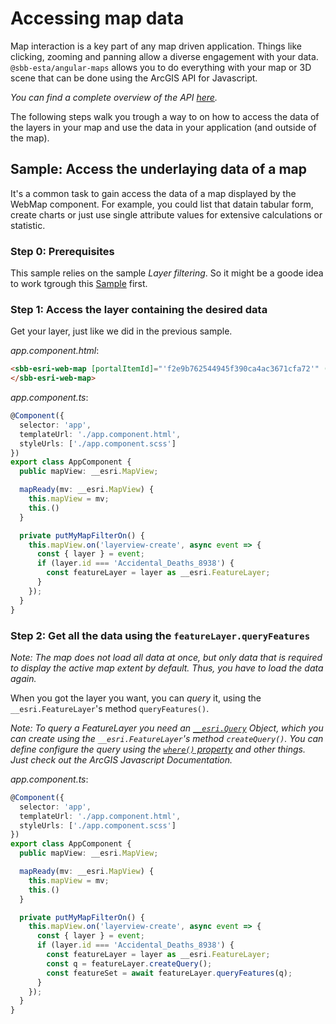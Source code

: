 # Accessing map data

Map interaction is a key part of any map driven application. Things like clicking, zooming and panning allow a diverse engagement with your data. `@sbb-esta/angular-maps` allows you to do everything with your map or 3D scene that can be done using the ArcGIS API for Javascript.

_You can find a complete overview of the API [here](https://developers.arcgis.com/javascript/latest/api-reference/)._

The following steps walk you trough a way to on how to access the data of the layers in your map and use the data in your application (and outside of the map).

## Sample: Access the underlaying data of a map

It's a common task to gain access the data of a map displayed by the WebMap component. For example, you could list that datain tabular form, create charts or just use single attribute values for extensive calculations or statistic.

### Step 0: Prerequisites

This sample relies on the sample _Layer filtering_. So it might be a goode idea to work tgrough this [Sample](/maps/advanced/layer-filtering) first.

### Step 1: Access the layer containing the desired data

Get your layer, just like we did in the previous sample.

_app.component.html_:

```html
<sbb-esri-web-map [portalItemId]="'f2e9b762544945f390ca4ac3671cfa72'" (mapReady)="mapReady($event)">
</sbb-esri-web-map>
```

_app.component.ts_:

```ts
@Component({
  selector: 'app',
  templateUrl: './app.component.html',
  styleUrls: ['./app.component.scss']
})
export class AppComponent {
  public mapView: __esri.MapView;

  mapReady(mv: __esri.MapView) {
    this.mapView = mv;
    this.()
  }

  private putMyMapFilterOn() {
    this.mapView.on('layerview-create', async event => {
      const { layer } = event;
      if (layer.id === 'Accidental_Deaths_8938') {
        const featureLayer = layer as __esri.FeatureLayer;
      }
    });
  }
}
```

### Step 2: Get all the data using the `featureLayer.queryFeatures`

_Note: The map does not load all data at once, but only data that is required to display the active map extent by default. Thus, you have to load the data again._

When you got the layer you want, you can _query_ it, using the `__esri.FeatureLayer`'s method `queryFeatures()`.

_Note: To query a FeatureLayer you need an [`__esri.Query`](https://developers.arcgis.com/javascript/latest/api-reference/esri-tasks-support-Query.html) Object, which you can create using the `__esri.FeatureLayer`'s method `createQuery()`. You can define configure the query using the [`where()` property](https://developers.arcgis.com/javascript/latest/api-reference/esri-tasks-support-Query.html#where) and other things. Just check out the ArcGIS Javascript Documentation._

_app.component.ts_:

```ts
@Component({
  selector: 'app',
  templateUrl: './app.component.html',
  styleUrls: ['./app.component.scss']
})
export class AppComponent {
  public mapView: __esri.MapView;

  mapReady(mv: __esri.MapView) {
    this.mapView = mv;
    this.()
  }

  private putMyMapFilterOn() {
    this.mapView.on('layerview-create', async event => {
      const { layer } = event;
      if (layer.id === 'Accidental_Deaths_8938') {
        const featureLayer = layer as __esri.FeatureLayer;
        const q = featureLayer.createQuery();
        const featureSet = await featureLayer.queryFeatures(q);
      }
    });
  }
}
```
